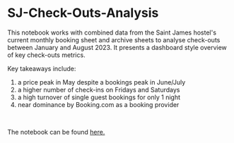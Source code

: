 # SJ-Check-Outs-Analysis

This notebook works with combined data from the Saint James hostel's current monthly booking sheet and archive sheets to analyse check-outs between January and August 2023. It presents a dashboard style overview of key check-outs metrics.

Key takeaways include:

1) a price peak in May despite a bookings peak in June/July  
2) a higher number of check-ins on Fridays and Saturdays  
3) a high turnover of single guest bookings for only 1 night  
4) near dominance by Booking.com as a booking provider 

<br/>

The notebook can be found [here.](Notebooks/SJ_check_outs_analysis.ipynb)
